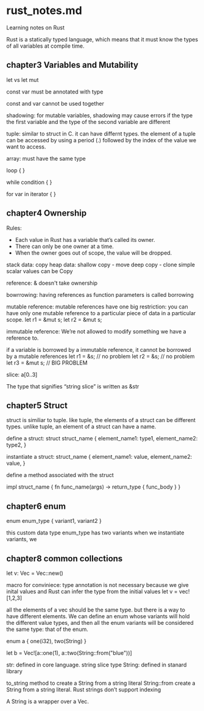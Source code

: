 # rust_notes.md
Learning notes on Rust

Rust is a statically typed language, which means that it must know the types of all variables at compile time.

## chapter3 Variables and Mutability

let vs let mut

const var must be annotated with type

const and var cannot be used together

shadowing: for mutable variables, shadowing may cause errors if the type the first variable and the type of the second variable are different

tuple: similar to struct in C. it can have differnt types. the element of a tuple can be accessed by using a period (.) followed by the index of the value we want to access.

array: must have the same type

loop {
}

while condition {
}

for var in iterator {
}

## chapter4 Ownership
Rules:
- Each value in Rust has a variable that’s called its owner.
- There can only be one owner at a time.
- When the owner goes out of scope, the value will be dropped.

stack data: copy
heap data: shallow copy - move
deep copy - clone
simple scalar values can be Copy

reference: & doesn't take ownership

bowrrowing: having references as function parameters is called borrowing

mutable reference: mutable references have one big restriction: you can have only one mutable reference to a particular piece of data in a particular scope.
let r1 = &mut s;
let r2 = &mut s;

immutable reference: We’re not allowed to modify something we have a reference to.

if a variable is borrowed by a immutable reference, it cannot be borrowed by a mutable references
let r1 = &s; // no problem
let r2 = &s; // no problem
let r3 = &mut s; // BIG PROBLEM

slice: a[0..3]

The type that signifies “string slice” is written as &str

## chapter5 Struct

struct is similiar to tuple. like tuple, the elements of a struct can be different types.
unlike tuple, an element of a struct can have a name.

define a struct:
struct struct_name {
  element_name1: type1,
  element_name2: type2,
}

instantiate a struct:
struct_name {
  element_name1: value,
  element_name2: value,
}

define a method associated with the struct

impl struct_name {
  fn func_name(args) -> return_type {
    func_body
  }
}


## chapter6 enum

enum enum_type {
  variant1,
  variant2
}

this custom data type enum_type has two variants
when we instantiate variants, we 


## chapter8 common collections
let v: Vec<u32> = Vec::new()
  
macro for conviniece: type annotation is not necessary because we give inital values and Rust can infer the type from the initial values
let v = vec![1,2,3]

all the elements of a vec should be the same type.
but there is a way to have different elements.
We can define an enum whose variants will hold the different value types, 
and then all the enum variants will be considered the same type: that of the enum. 

enum a {
  one(i32),
  two(String)
}

let b = Vec![a::one(1), a::two(String::from("blue"))]

str: defined in core language. string slice type
String: defined in stanard library

to_string method to create a String from a string literal
String::from create a String from a string literal. 
Rust strings don’t support indexing

A String is a wrapper over a Vec<u8>.
